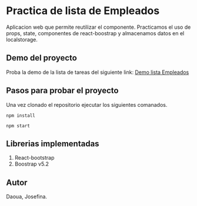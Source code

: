 # Practica de lista de Empleados

Aplicacion web que permite reutilizar el componente. Practicamos el uso de props, state, componentes de react-boostrap y almacenamos datos en el localstorage.

## Demo del proyecto

Proba la demo de la lista de tareas del siguiente link: [Demo lista Empleados](https://paleta-de-colores-react.netlify.app/)

## Pasos para probar el proyecto

Una vez clonado el repositorio ejecutar los siguientes comanados. 

`npm install`

`npm start`

## Librerias implementadas
1. React-bootstrap
1. Boostrap v5.2

## Autor
Daoua, Josefina.